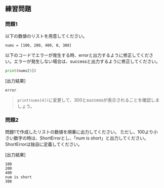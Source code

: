 ## 練習問題
### 問題1
以下の数値のリストを用意してください。

```
nums = [100, 200, 400, 0, 300]
```

以下のコードでエラーが発生する時、errorと出力するように修正してください。エラーが発生しない場合は、successと出力するように修正してください。

```python
print(nums[5])
```

[出力結果]

```
error
```

> `print(nums[4])`に変更して、300とsuccessが表示されることを確認しましょう。

### 問題2
問題1で作成したリストの数値を順番に出力してください。
ただし、100より小さい数字の時は、ShortErrorとし、「num is short」と出力してください。ShortErrorは独自に定義してください。

[出力結果]

```
100
200
400
num is short
300
```
